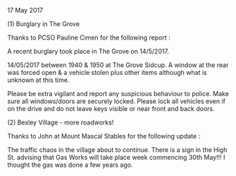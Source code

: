 17 May 2017

(1) Burglary in The Grove

Thanks to PCSO Pauline Cimen for the following report :

A recent burglary took place in The Grove on 14/5/2017.

14/05/2017 between 1940 & 1950 at The Grove Sidcup. A window at the rear was forced open & a vehicle stolen plus other items although what is unknown at this time.

Please be extra vigilant and report any suspicious behaviour to police. Make sure all windows/doors are securely locked. Please lock all vehicles even if on the drive and do not leave keys visible or near front and back doors.

(2) Bexley Village - more roadworks!

Thanks to John at Mount Mascal Stables for the following update :

The traffic chaos in the village about to continue. There is a sign in the High St. advising that Gas Works will take place week commencing 30th May!!! I thought the gas was done a few years ago.
